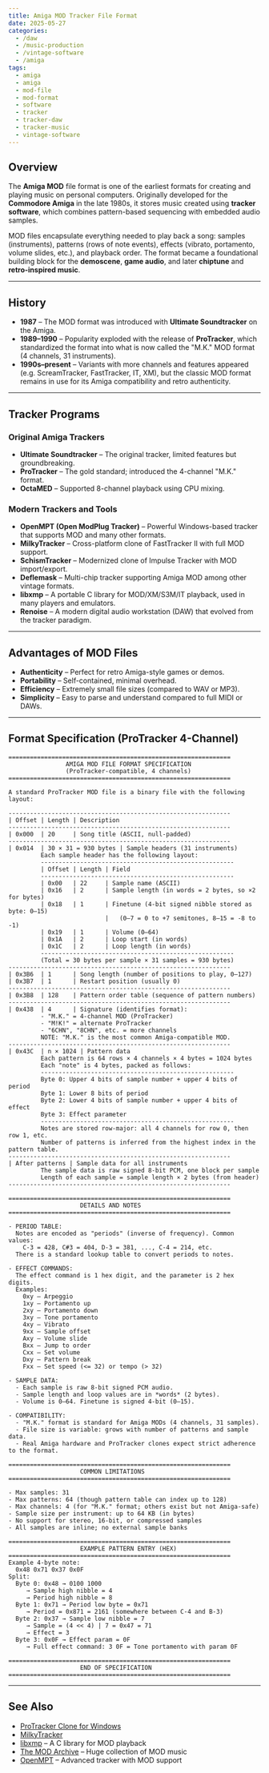 ```yaml
---
title: Amiga MOD Tracker File Format
date: 2025-05-27
categories:
  - /daw
  - /music-production
  - /vintage-software
  - /amiga
tags:
  - amiga
  - amiga
  - mod-file
  - mod-format
  - software
  - tracker
  - tracker-daw
  - tracker-music
  - vintage-software
---
```


## Overview

The **Amiga MOD** file format is one of the earliest formats for creating and playing music on personal computers. Originally developed for the **Commodore Amiga** in the late 1980s, it stores music created using **tracker software**, which combines pattern-based sequencing with embedded audio samples.

MOD files encapsulate everything needed to play back a song: samples (instruments), patterns (rows of note events), effects (vibrato, portamento, volume slides, etc.), and playback order. The format became a foundational building block for the **demoscene**, **game audio**, and later **chiptune** and **retro-inspired music**.

---

## History

* **1987** – The MOD format was introduced with **Ultimate Soundtracker** on the Amiga.
* **1989–1990** – Popularity exploded with the release of **ProTracker**, which standardized the format into what is now called the "M.K." MOD format (4 channels, 31 instruments).
* **1990s–present** – Variants with more channels and features appeared (e.g. ScreamTracker, FastTracker, IT, XM), but the classic MOD format remains in use for its Amiga compatibility and retro authenticity.

---

## Tracker Programs

###  Original Amiga Trackers

* **Ultimate Soundtracker** – The original tracker, limited features but groundbreaking.
* **ProTracker** – The gold standard; introduced the 4-channel "M.K." format.
* **OctaMED** – Supported 8-channel playback using CPU mixing.

### Modern Trackers and Tools

* **OpenMPT (Open ModPlug Tracker)** – Powerful Windows-based tracker that supports MOD and many other formats.
* **MilkyTracker** – Cross-platform clone of FastTracker II with full MOD support.
* **SchismTracker** – Modernized clone of Impulse Tracker with MOD import/export.
* **Deflemask** – Multi-chip tracker supporting Amiga MOD among other vintage formats.
* **libxmp** – A portable C library for MOD/XM/S3M/IT playback, used in many players and emulators.
* **Renoise** – A modern digital audio workstation (DAW) that evolved from the tracker paradigm.

---

## Advantages of MOD Files 

* **Authenticity** – Perfect for retro Amiga-style games or demos.
* **Portability** – Self-contained, minimal overhead.
* **Efficiency** – Extremely small file sizes (compared to WAV or MP3).
* **Simplicity** – Easy to parse and understand compared to full MIDI or DAWs.

---

## Format Specification (ProTracker 4-Channel)

```ascii
==============================================================
                AMIGA MOD FILE FORMAT SPECIFICATION
                (ProTracker-compatible, 4 channels)
==============================================================

A standard ProTracker MOD file is a binary file with the following layout:

--------------------------------------------------------------
| Offset | Length | Description
--------------------------------------------------------------
| 0x000  | 20     | Song title (ASCII, null-padded)
--------------------------------------------------------------
| 0x014  | 30 × 31 = 930 bytes | Sample headers (31 instruments)
         Each sample header has the following layout:
         ------------------------------------------------------
         | Offset | Length | Field
         ------------------------------------------------------
         | 0x00   | 22     | Sample name (ASCII)
         | 0x16   | 2      | Sample length (in words = 2 bytes, so ×2 for bytes)
         | 0x18   | 1      | Finetune (4-bit signed nibble stored as byte: 0–15)
                           |   (0–7 = 0 to +7 semitones, 8–15 = -8 to -1)
         | 0x19   | 1      | Volume (0–64)
         | 0x1A   | 2      | Loop start (in words)
         | 0x1C   | 2      | Loop length (in words)
         ------------------------------------------------------
         (Total = 30 bytes per sample × 31 samples = 930 bytes)
--------------------------------------------------------------
| 0x3B6  | 1      | Song length (number of positions to play, 0–127)
| 0x3B7  | 1      | Restart position (usually 0)
--------------------------------------------------------------
| 0x3B8  | 128    | Pattern order table (sequence of pattern numbers)
--------------------------------------------------------------
| 0x438  | 4      | Signature (identifies format):
         - "M.K." = 4-channel MOD (ProTracker)
         - "M!K!" = alternate ProTracker
         - "6CHN", "8CHN", etc. = more channels
         NOTE: "M.K." is the most common Amiga-compatible MOD.
--------------------------------------------------------------
| 0x43C  | n × 1024 | Pattern data
         Each pattern is 64 rows × 4 channels × 4 bytes = 1024 bytes
         Each "note" is 4 bytes, packed as follows:
         ------------------------------------------------------
         Byte 0: Upper 4 bits of sample number + upper 4 bits of period
         Byte 1: Lower 8 bits of period
         Byte 2: Lower 4 bits of sample number + upper 4 bits of effect
         Byte 3: Effect parameter
         ------------------------------------------------------
         Notes are stored row-major: all 4 channels for row 0, then row 1, etc.
         Number of patterns is inferred from the highest index in the pattern table.
--------------------------------------------------------------
| After patterns | Sample data for all instruments
         The sample data is raw signed 8-bit PCM, one block per sample
         Length of each sample = sample length × 2 bytes (from header)
--------------------------------------------------------------

==============================================================
                    DETAILS AND NOTES
==============================================================

- PERIOD TABLE:
  Notes are encoded as "periods" (inverse of frequency). Common values:
    C-3 = 428, C#3 = 404, D-3 = 381, ..., C-4 = 214, etc.
  There is a standard lookup table to convert periods to notes.

- EFFECT COMMANDS:
  The effect command is 1 hex digit, and the parameter is 2 hex digits.
  Examples:
    0xy – Arpeggio
    1xy – Portamento up
    2xy – Portamento down
    3xy – Tone portamento
    4xy – Vibrato
    9xx – Sample offset
    Axy – Volume slide
    Bxx – Jump to order
    Cxx – Set volume
    Dxy – Pattern break
    Fxx – Set speed (<= 32) or tempo (> 32)

- SAMPLE DATA:
  - Each sample is raw 8-bit signed PCM audio.
  - Sample length and loop values are in *words* (2 bytes).
  - Volume is 0–64. Finetune is signed 4-bit (0–15).

- COMPATIBILITY:
  - "M.K." format is standard for Amiga MODs (4 channels, 31 samples).
  - File size is variable: grows with number of patterns and sample data.
  - Real Amiga hardware and ProTracker clones expect strict adherence to the format.

==============================================================
                    COMMON LIMITATIONS
==============================================================

- Max samples: 31
- Max patterns: 64 (though pattern table can index up to 128)
- Max channels: 4 (for "M.K." format; others exist but not Amiga-safe)
- Sample size per instrument: up to 64 KB (in bytes)
- No support for stereo, 16-bit, or compressed samples
- All samples are inline; no external sample banks

==============================================================
                    EXAMPLE PATTERN ENTRY (HEX)
==============================================================
Example 4-byte note:
  0x48 0x71 0x37 0x0F
Split:
  Byte 0: 0x48 → 0100 1000
     → Sample high nibble = 4
     → Period high nibble = 8
  Byte 1: 0x71 → Period low byte = 0x71
     → Period = 0x871 = 2161 (somewhere between C-4 and B-3)
  Byte 2: 0x37 → Sample low nibble = 7
     → Sample = (4 << 4) | 7 = 0x47 = 71
     → Effect = 3
  Byte 3: 0x0F → Effect param = 0F
     → Full effect command: 3 0F = Tone portamento with param 0F

==============================================================
                    END OF SPECIFICATION
==============================================================
```

---

## See Also

* [ProTracker Clone for Windows](https://16-bits.org/pt.php)
* [MilkyTracker](https://milkytracker.org/)
* [libxmp](https://xmp.sourceforge.net/) – A C library for MOD playback
* [The MOD Archive](https://modarchive.org/) – Huge collection of MOD music
* [OpenMPT](https://openmpt.org/) – Advanced tracker with MOD support
